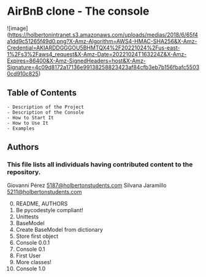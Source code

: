 # AirBnB clone - The console #

![image] (https://holbertonintranet.s3.amazonaws.com/uploads/medias/2018/6/65f4a1dd9c51265f49d0.png?X-Amz-Algorithm=AWS4-HMAC-SHA256&X-Amz-Credential=AKIARDDGGGOU5BHMTQX4%2F20221024%2Fus-east-1%2Fs3%2Faws4_request&X-Amz-Date=20221024T163224Z&X-Amz-Expires=86400&X-Amz-SignedHeaders=host&X-Amz-Signature=4c09d8172a17136e99138258823423af84cfb3eb7b156fbafc55030cd910c825)

## Table of Contents

    - Description of the Project
    - Description of the Console
    - How to Start It
    - How to Use It
    - Examples

## Authors
### This file lists all individuals having contributed content to the repository.
Giovanni Pérez <5187@holbertonstudents.com>
Silvana Jaramillo <5211@holbertonstudents.com>

0. README, AUTHORS
1. Be pycodestyle compliant!
2. Unittests
3. BaseModel
4. Create BaseModel from dictionary
5. Store first object
6. Console 0.0.1
7. Console 0.1
8. First User
9. More classes!
10. Console 1.0
